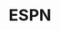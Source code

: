 ---
title: ESPN
crosslinks:
- livven
- Astronomy
- sports
- pitchamovie
- autotldr
- politics
- Charlotte
- ultimate
---